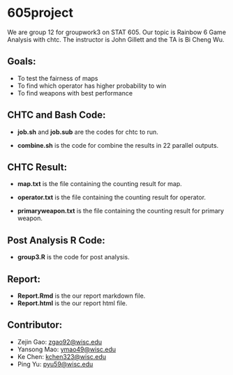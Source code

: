 # 605project

We are group 12 for groupwork3 on STAT 605. Our topic is Rainbow 6 Game Analysis with chtc. The instructor is John Gillett and the TA is Bi Cheng Wu.

## Goals:
- To test the fairness of maps 
- To find which operator has higher probability to win
- To find weapons with best performance


## CHTC and Bash Code:

* **job.sh** and **job.sub** are the codes for chtc to run.

* **combine.sh** is the code for combine the results in 22 parallel outputs.

## CHTC Result:

* **map.txt** is the file containing the counting result for map.

* **operator.txt** is the file containing the counting result for operator.

* **primaryweapon.txt** is the file containing the counting result for primary weapon.

## Post Analysis R Code:

* **group3.R** is the code for post analysis.

## Report:
* **Report.Rmd** is the our report markdown file.
* **Report.html** is the our report html file.

## Contributor:
* Zejin Gao: zgao92@wisc.edu
* Yansong Mao: ymao49@wisc.edu
* Ke Chen: kchen323@wisc.edu
* Ping Yu: pyu59@wisc.edu
